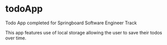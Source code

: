 # todoApp

Todo App completed for Springboard Software Engineer Track

This app features use of local storage allowing the user to save their todos over time.
